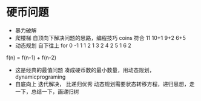 # 硬币问题

- 暴力破解
- 爬楼梯 自顶向下解决问题的思路，编程技巧
    coins 符合
    11  10+1  9+2  6+5
- 动态规划 自下往上 for
0 -1
1  1
2  1
3  2
4  2
5  1
6  2

f(n) = f(n-1) + f(n-2)

- 这是经典的最值问题  凑成硬币数的最小数量，用动态规划，dynamicprograming
- 自底向上 迭代解决， 比递归优秀
    动态规划需要状态转移方程，递归思想，走一下，总结一下，画递归树